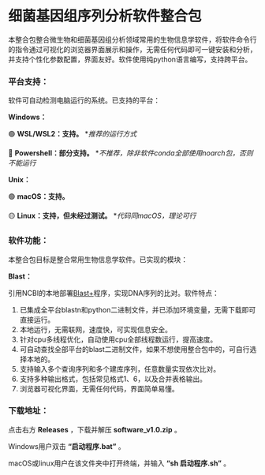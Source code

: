 # 细菌基因组序列分析软件整合包
本整合包整合微生物和细菌基因组分析领域常用的生物信息学软件，将软件命令行的指令通过可视化的浏览器界面展示和操作，无需任何代码即可一键安装和分析，并支持个性化参数配置，界面友好。软件使用纯python语言编写，支持跨平台。

### 平台支持：
软件可自动检测电脑运行的系统。已支持的平台：

**Windows：**

:green_circle: **WSL/WSL2：支持。** **推荐的运行方式*

:red_circle: **Powershell：部分支持。** **不推荐，除非软件conda全部使用noarch包，否则不能运行*

**Unix：**

:green_circle: **macOS：支持。**

:yellow_circle: **Linux：支持，但未经过测试。** **代码同macOS，理论可行*

### 软件功能：

本整合包目标是整合常用生物信息学软件。已实现的模块：

**Blast：**

引用NCBI的本地部署[Blast+](https://blast.ncbi.nlm.nih.gov/doc/blast-help/downloadblastdata.html)程序，实现DNA序列的比对。软件特点：

1. 已集成全平台blastn和python二进制文件，并已添加环境变量，无需下载即可直接运行。
2. 本地运行，无需联网，速度快，可实现信息安全。
3. 针对cpu多线程优化，自动使用cpu全部线程数运行，提高速度。
4. 可自动查找全部平台的blast二进制文件，如果不想使用整合包中的，可自行选择本地的。
5. 支持输入多个查询序列和多个建库序列，任意数量实现依次比对。
6. 支持多种输出格式，包括常见格式1、6，以及合并表格输出。
7. 浏览器可视化界面，无需任何代码，界面简单易懂。

### 下载地址：

点击右方 **Releases** ，下载并解压 **software_v1.0.zip** 。

Windows用户双击 **“启动程序.bat”** 。

macOS或linux用户在该文件夹中打开终端，并输入 **“sh 启动程序.sh”** 。
